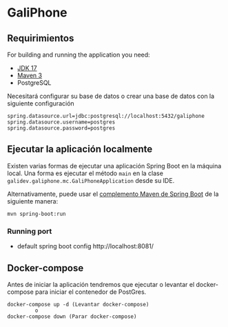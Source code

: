 # GaliPhone

## Requirimientos

For building and running the application you need:

- [JDK 17](https://www.oracle.com/co/java/technologies/javase/jdk11-archive-downloads.html)
- [Maven 3](https://maven.apache.org)
- PostgreSQL

Necesitará configurar su base de datos o crear una base de datos con la siguiente configuración
```
spring.datasource.url=jdbc:postgresql://localhost:5432/galiphone
spring.datasource.username=postgres
spring.datasource.password=postgres
```
## Ejecutar la aplicación localmente

Existen varias formas de ejecutar una aplicación Spring Boot en la máquina local. Una forma es ejecutar el método `main` en la clase `galidev.galiphone.mc.GaliPhoneApplication` desde su IDE.

Alternativamente, puede usar el [complemento Maven de Spring Boot](https://docs.spring.io/spring-boot/docs/current/reference/html/build-tool-plugins-maven-plugin.html) de la siguiente manera:

```shell
mvn spring-boot:run
```
### Running port
- default spring boot config
  http://localhost:8081/

## Docker-compose
Antes de iniciar la aplicación tendremos que ejecutar o levantar el docker-compose para iniciar el contenedor de PostGres.
```shell
docker-compose up -d (Levantar docker-compose)
         o
docker-compose down (Parar docker-compose)
